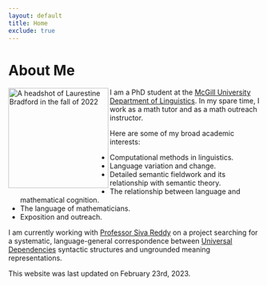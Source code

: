 ```yaml
---
layout: default
title: Home
exclude: true
---
```


# About Me

<img align="left" src="https://laurestine.github.io/fall2022headshot.jpg" height="200" alt = "A headshot of Laurestine Bradford in the fall of 2022"/> I am a PhD student at the [McGill University Department of Linguistics](https://www.mcgill.ca/linguistics/). In my spare time, I work as a math tutor and as a math outreach instructor.

Here are some of my broad academic interests:

- Computational methods in linguistics.
- Language variation and change.
- Detailed semantic fieldwork and its relationship with semantic theory.
- The relationship between language and mathematical cognition.
- The language of mathematicians.
- Exposition and outreach.

I am currently working with [Professor Siva Reddy](https://sivareddy.in/) on a project searching for a systematic, language-general correspondence between [Universal Dependencies](https://universaldependencies.org/) syntactic structures and ungrounded meaning representations.

This website was last updated on February 23rd, 2023.